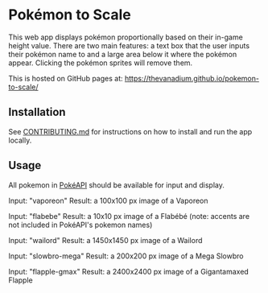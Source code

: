 # Pokémon to Scale

This web app displays pokémon proportionally based on their in-game height value. There are two main features: a text box that the user inputs their pokémon name to and a large area below it where the pokémon appear. Clicking the pokémon sprites will remove them.

This is hosted on GitHub pages at:
https://thevanadium.github.io/pokemon-to-scale/

## Installation

See [CONTRIBUTING.md](https://github.com/TheVanadium/pokemon-to-scale/blob/main/CONTRIBUTING.md) for instructions on how to install and run the app locally.

## Usage

All pokemon in [PokéAPI](https://pokeapi.co/) should be available for input and display.

Input: "vaporeon"
Result: a 100x100 px image of a Vaporeon

Input: "flabebe"
Result: a 10x10 px image of a Flabébé
(note: accents are not included in PokéAPI's pokemon names)

Input: "wailord"
Result: a 1450x1450 px image of a Wailord

Input: "slowbro-mega"
Result: a 200x200 px image of a Mega Slowbro

Input: "flapple-gmax"
Result: a 2400x2400 px image of a Gigantamaxed Flapple
